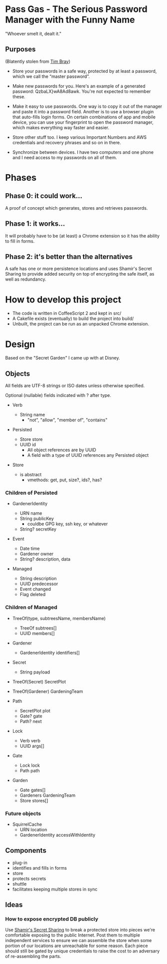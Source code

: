 # Pass Gas - The Serious Password Manager with the Funny Name

"Whoever smelt it, dealt it."

## Purposes

(Blatently stolen from [Tim Bray](http://www.tbray.org/ongoing/When/201x/2017/07/16/On-Password-Managers))

- Store your passwords in a safe way, protected by at least a password, which we call the “master password”.

- Make new passwords for you. Here's an example of a generated password: QzbaLX}wA8Ad8awk. You're not expected to remember these.

- Make it easy to use passwords. One way is to copy it out of the manager and paste it into a password field. Another is to use a browser plugin that auto-fills login forms. On certain combinations of app and mobile device, you can use your fingerprint to open the password manager, which makes everything way faster and easier.

- Store other stuff too. I keep various Important Numbers and AWS credentials and recovery phrases and so on in there.

- Synchronize between devices. I have two computers and one phone and I need access to my passwords on all of them.

# Phases

## Phase 0: it could work...

A proof of concept which generates, stores and retrieves passwords.

## Phase 1: it works...

It will probably have to be (at least) a Chrome extension so it has the ability
to fill in forms.

## Phase 2: it's better than the alternatives

A safe has one or more persistence locations and uses Shamir's Secret Sharing
to provide added security on top of encrypting the safe itself, as well as
redundancy.

# How to develop this project

- The code is written in CoffeeScript 2 and kept in src/
- A Cakefile exists (eventually) to build the project into build/
- Unbuilt, the project can be run as an unpacked Chrome extension.

# Design

Based on the "Secret Garden" I came up with at Disney.

## Objects

All fields are UTF-8 strings or ISO dates unless otherwise specified.

Optional (nullable) fields indicated with ? after type.

- Verb
  - String name
    - "not", "allow", "member of", "contains"

- Persisted
  - Store store
  - UUID id
    - All object references are by UUID
    - A field with a type of UUID references any Persisted object

- Store
  - is abstract
    - vmethods: get, put, size?, ids?, has?

### Children of Persisted

- GardenerIdentity
  - URN      name
  - String   publicKey
    - couldbe GPG key, ssh key, or whatever
  - String?  secretKey

- Event
  - Date     time
  - Gardener owner
  - String?  description, data

- Managed
  - String   description
  - UUID     predecessor
  - Event    changed
  - Flag     deleted

### Children of Managed

- TreeOf(type, subtreesName, membersName)
  - TreeOf           subtrees[]
  - UUID             members[]

- Gardener
  - GardenerIdentity identifiers[]

- Secret
  - String           payload

- TreeOf(Secret)     SecretPlot
- TreeOf(Gardener)   GardeningTeam

- Path
  - SecretPlot       plot
  - Gate?            gate
  - Path?            next

- Lock
  - Verb             verb
  - UUID             args[]

- Gate
  - Lock             lock
  - Path             path

- Garden
  - Gate             gates[]
  - Gardeners        GardeningTeam
  - Store            stores[]

### Future objects

- SquirrelCache
  - URN              location
  - GardenerIdentity accessWithIdentity

## Components

- plug-in
 - identifies and fills in forms
- store
 - protects secrets
- shuttle
 - facilitates keeping multiple stores in sync

## Ideas

### How to expose encrypted DB publicly

Use [Shamir's Secret Sharing](https://en.wikipedia.org/wiki/Shamir%27s_Secret_Sharing)
to break a protected store into pieces we're comfortable exposing to the
public Internet. Post them to multiple independent services to ensure we can
assemble the store when some portion of our locations are unreachable for some
reason. Each piece should still be gated by unique credentials to raise the
cost to an adversary of re-assembling the parts.
